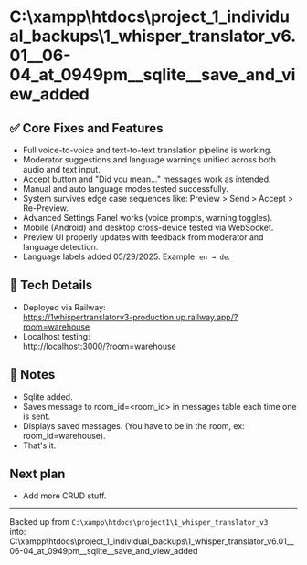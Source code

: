 ﻿# C:\xampp\htdocs\project_1_individual_backups\1_whisper_translator_v6.01__06-04_at_0949pm__sqlite__save_and_view_added

## ✅ Core Fixes and Features

- Full voice-to-voice and text-to-text translation pipeline is working.
- Moderator suggestions and language warnings unified across both audio and text input.
- Accept button and "Did you mean..." messages work as intended.
- Manual and auto language modes tested successfully.
- System survives edge case sequences like: Preview > Send > Accept > Re-Preview.
- Advanced Settings Panel works (voice prompts, warning toggles).
- Mobile (Android) and desktop cross-device tested via WebSocket.
- Preview UI properly updates with feedback from moderator and language detection.
- Language labels added 05/29/2025. Example: `en → de`. 

## 🔧 Tech Details

- Deployed via Railway:  
  https://1whispertranslatorv3-production.up.railway.app/?room=warehouse
- Localhost testing:  
  http://localhost:3000/?room=warehouse

## 📂 Notes

- Sqlite added.
- Saves message to room_id=<room_id> in messages table each time one is sent.
- Displays saved messages. (You have to be in the room, ex: room_id=warehouse).
- That's it.

## Next plan
- Add more CRUD stuff.
---

Backed up from `C:\xampp\htdocs\project1\1_whisper_translator_v3`  
into: C:\xampp\htdocs\project_1_individual_backups\1_whisper_translator_v6.01__06-04_at_0949pm__sqlite__save_and_view_added

